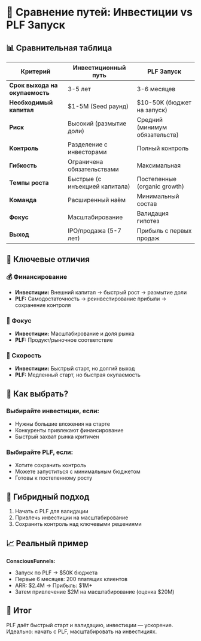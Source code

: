 # 🏦 Сравнение путей: Инвестиции vs PLF Запуск

## 📊 Сравнительная таблица

| Критерий               | Инвестиционный путь                 | PLF Запуск                         |
|------------------------|-------------------------------------|------------------------------------|
| **Срок выхода на окупаемость** | 3-5 лет                           | 3-6 месяцев                       |
| **Необходимый капитал** | $1-5M (Seed раунд)                | $10-50K (бюджет на запуск)        |
| **Риск**              | Высокий (размытие доли)            | Средний (минимум обязательств)     |
| **Контроль**          | Разделение с инвесторами           | Полный контроль                   |
| **Гибкость**          | Ограничена обязательствами         | Максимальная                      |
| **Темпы роста**       | Быстрые (с инъекцией капитала)     | Постепенные (organic growth)      |
| **Команда**           | Расширенный наём                   | Минимальный состав                 |
| **Фокус**             | Масштабирование                    | Валидация гипотез                 |
| **Выход**             | IPO/продажа (5-7 лет)              | Прибыль с первых продаж           |

## 🧭 Ключевые отличия

### 💰 Финансирование
- **Инвестиции:** Внешний капитал → быстрый рост → размытие доли
- **PLF:** Самодостаточность → реинвестирование прибыли → сохранение контроля

### 🎯 Фокус
- **Инвестиции:** Масштабирование и доля рынка
- **PLF:** Продукт/рыночное соответствие

### 🚀 Скорость
- **Инвестиции:** Быстрый старт, но долгий выход
- **PLF:** Медленный старт, но быстрая окупаемость

## 🤔 Как выбрать?

### Выбирайте инвестиции, если:
- Нужны большие вложения на старте
- Конкуренты привлекают финансирование
- Быстрый захват рынка критичен

### Выбирайте PLF, если:
- Хотите сохранить контроль
- Можете запуститься с минимальным бюджетом
- Готовы к постепенному росту

## 🔄 Гибридный подход
1. Начать с PLF для валидации
2. Привлечь инвестиции на масштабирование
3. Сохранить контроль над ключевыми решениями

## 📈 Реальный пример
**ConsciousFunnels:**
- Запуск по PLF → $50K бюджета
- Первые 6 месяцев: 200 платящих клиентов
- ARR: $2.4M → Прибыль: $1M+
- Затем привлечение $2M на масштабирование (оценка $20M)

## 🎯 Итог
PLF даёт быстрый старт и валидацию, инвестиции — ускорение. Идеально: начать с PLF, масштабировать на инвестициях.
